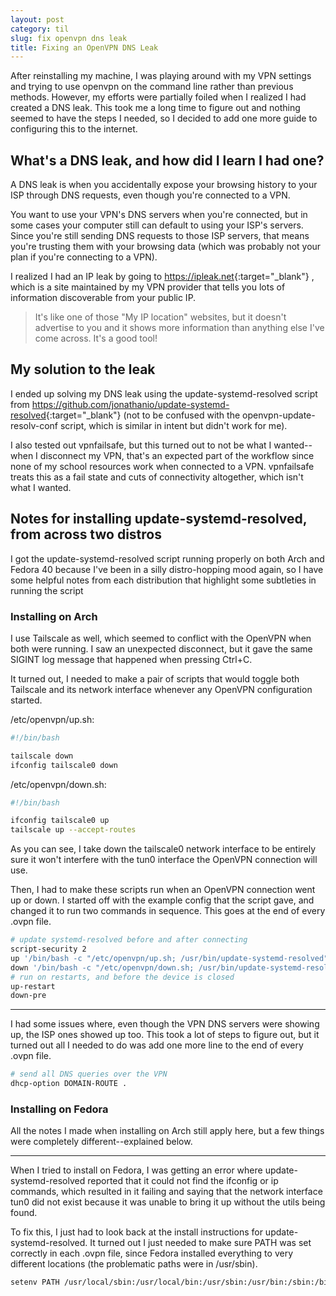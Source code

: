 ```yaml
---
layout: post
category: til
slug: fix openvpn dns leak
title: Fixing an OpenVPN DNS Leak
---
```


After reinstalling my machine, I was playing around with my VPN settings and
trying to use openvpn on the command line rather than previous methods.
However, my efforts were partially foiled when I realized I had created a DNS
leak. This took me a long time to figure out and nothing seemed to have the
steps I needed, so I decided to add one more guide to configuring this to the
internet.

## What's a DNS leak, and how did I learn I had one?

A DNS leak is when you accidentally expose your browsing history to your ISP
through DNS requests, even though you're connected to a VPN.

You want to use your VPN's DNS servers when you're connected, but in some cases
your computer still can default to using your ISP's servers. Since you're still
sending DNS requests to those ISP servers, that means you're trusting them with
your browsing data (which was probably not your plan if you're connecting to a
VPN).

I realized I had an IP leak by going to <https://ipleak.net>{:target="_blank"}
, which is a site
maintained by my VPN provider that tells you lots of information discoverable
from your public IP.

> It's like one of those "My IP location" websites, but it doesn't advertise to
> you and it shows more information than anything else I've come across. It's a
> good tool!

## My solution to the leak

I ended up solving my DNS leak using the update-systemd-resolved script from
<https://github.com/jonathanio/update-systemd-resolved>{:target="_blank"} (not to be confused with
the openvpn-update-resolv-conf script, which is similar in intent but didn't
work for me).

I also tested out vpnfailsafe, but this turned out to not be what I
wanted--when I disconnect my VPN, that's an expected part of the workflow since
none of my school resources work when connected to a VPN. vpnfailsafe treats
this as a fail state and cuts of connectivity altogether, which isn't what I
wanted.

## Notes for installing update-systemd-resolved, from across two distros

I got the update-systemd-resolved script running properly on both Arch and
Fedora 40 because I've been in a silly distro-hopping mood again, so I have some
helpful notes from each distribution that highlight some subtleties in running
the script

### Installing on Arch

I use Tailscale as well, which seemed to conflict with the OpenVPN when both
were running. I saw an unexpected disconnect, but it gave the same SIGINT log
message that happened when pressing Ctrl+C. 

It turned out, I needed to make a pair of scripts that would toggle both
Tailscale and its network interface whenever any OpenVPN configuration started.

/etc/openvpn/up.sh:
```bash
#!/bin/bash

tailscale down
ifconfig tailscale0 down
```

/etc/openvpn/down.sh:
```bash
#!/bin/bash

ifconfig tailscale0 up
tailscale up --accept-routes
```

As you can see, I take down the tailscale0 network interface to be entirely
sure it won't interfere with the tun0 interface the OpenVPN connection will
use.

Then, I had to make these scripts run when an OpenVPN connection went up or
down. I started off with the example config that the script gave, and changed
it to run two commands in sequence. This goes at the end of every .ovpn file.

```bash
# update systemd-resolved before and after connecting
script-security 2
up '/bin/bash -c "/etc/openvpn/up.sh; /usr/bin/update-systemd-resolved"'
down '/bin/bash -c "/etc/openvpn/down.sh; /usr/bin/update-systemd-resolved"'
# run on restarts, and before the device is closed
up-restart
down-pre
```

---

I had some issues where, even though the VPN DNS servers were showing up, the
ISP ones showed up too. This took a lot of steps to figure out, but it turned
out all I needed to do was add one more line to the end of every .ovpn file.

```bash
# send all DNS queries over the VPN
dhcp-option DOMAIN-ROUTE .
```

### Installing on Fedora

All the notes I made when installing on Arch still apply here, but a few things
were completely different--explained below.

---

When I tried to install on Fedora, I was getting an error where
update-systemd-resolved reported that it could not find the ifconfig or ip
commands, which resulted in it failing and saying that the network interface
tun0 did not exist because it was unable to bring it up without the utils
being found.

To fix this, I just had to look back at the install instructions for
update-systemd-resolved. It turned out I just needed to make sure PATH was
set correctly in each .ovpn file, since Fedora installed everything to very
different locations (the problematic paths were in /usr/sbin).

```bash
setenv PATH /usr/local/sbin:/usr/local/bin:/usr/sbin:/usr/bin:/sbin:/bin
```
